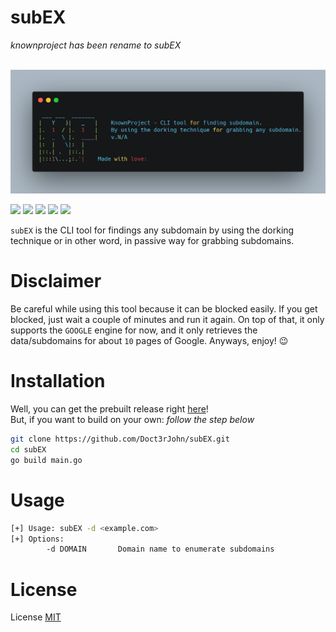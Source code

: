 # subEX
_knownproject has been rename to subEX_

<p align="center">
    <br>
    <img alt="Screenshot" src="https://github.com/Doct3rJohn/knownproject/blob/main/img/knownproject-banner.png"/>
    <br>
</p>

<img src='https://img.shields.io/badge/MADE%20WITH-GO-teal?style=flat-square&logo=go'/> <img src='https://img.shields.io/badge/PLATFORM-LINUX-green?style=flat-square&logo=linux'/> <img 
src='https://img.shields.io/badge/PLATFORM-WINDOWS-blue?style=flat-square&logo=windows'/> <img src='https://img.shields.io/badge/PLATFORM-DARWIN-silver?style=flat-square&logo=apple'/> <img src='https://img.shields.io/badge/LICENSE-MIT-orange?style=flat-square&logo=creativecommons'/>

`subEX` is the CLI tool for findings any subdomain by using the dorking technique or in other word, in passive way for grabbing subdomains.

# Disclaimer
Be careful while using this tool because it can be blocked easily. If you get blocked, just wait a couple of minutes and run it again. On top of that, it only supports the `GOOGLE` engine for now, and it only retrieves the data/subdomains for about `10` pages of Google. Anyways, enjoy! 😉

# Installation
Well, you can get the prebuilt release right [here](https://github.com/Doct3rJohn/subEX/releases/tag/v0.1.0)! <br>
But, if you want to build on your own: _follow the step below_
```bash
git clone https://github.com/Doct3rJohn/subEX.git
cd subEX
go build main.go
```

# Usage
```bash
[+] Usage: subEX -d <example.com>
[+] Options:
        -d DOMAIN       Domain name to enumerate subdomains
```

# License
License [MIT](https://raw.githubusercontent.com/Doct3rJohn/subEX/main/LICENSE)

